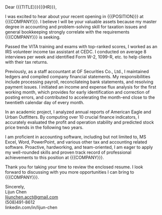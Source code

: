Dear {{{TITLE}}}{{{HR}}},

I was excited to hear about your recent opening in {{{POSITION}}} at {{{COMPANY}}}. I believe I will be your valuable assets because my master degree in accounting and problem-solving skill for taxation issues and general bookkeeping strongly correlate with the requirements {{{COMPANY}}} is seeking. 

Passed the VITA training and exams with top-ranked scores, I worked as an IRS volunteer income tax assistant at CEDC. I conducted on average 8 interviews per week and identified Form W-2, 1099-R, etc. to help clients with their tax returns. 

Previously, as a staff accountant at GF Securities Co., Ltd., I maintained ledgers and compiled company financial statements. My responsibilities include processing payroll, reconcilateing bank statements, and resolving payment issues. I initiated an income and expense flux analysis for the first working month, which provides for early identification and correction of posting errors, and contributed to accelerating the month-end close to the twentieth calendar day of every month. 

In an academic project, I analyzed annual reports of American Eagle and Urban Outfitters. By computing over 10 crucial finance indicators, I accurately evaluated the profit and operation stability and predicted stock price trends in the following two years.

I am proficient in accounting software, including but not limited to, MS Excel, Word, PowerPoint, and various other tax and accounting related software. Proactive, hardworking, and team-oriented, I am eager to apply my well-rounded skills and proven track record of professional achievements to this position at {{{COMPANY}}}.

Thank you for taking your time to review the enclosed resume. I look forward to discussing with you more opportunities I can bring to {{{COMPANY}}}.

Sincerely,  
Lijun Chen  
lijunchen.acct@gmail.com  
(508)491-8612  
linkedin.com/in/lijun-chen
